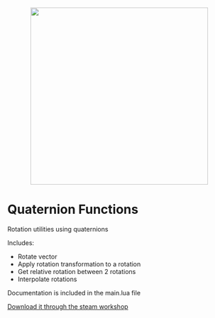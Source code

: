 <h1 align="center">
    <img src="https://github.com/ALVAROPING1/Trailmaker-mods/blob/master/quaternionFunctions/preview.png" width="400" height="400" />
</h1>

# Quaternion Functions

Rotation utilities using quaternions

Includes:

- Rotate vector
- Apply rotation transformation to a rotation
- Get relative rotation between 2 rotations
- Interpolate rotations

Documentation is included in the main.lua file

[Download it through the steam workshop](https://steamcommunity.com/sharedfiles/filedetails/?id=2506160857)
